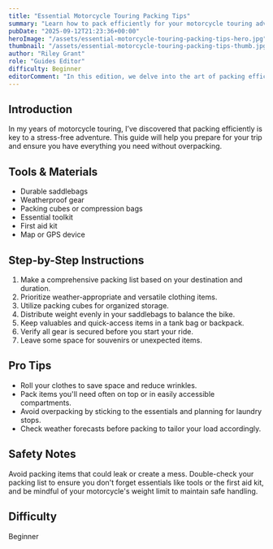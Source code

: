 ```yaml
---
title: "Essential Motorcycle Touring Packing Tips"
summary: "Learn how to pack efficiently for your motorcycle touring adventure."
pubDate: "2025-09-12T21:23:36+00:00"
heroImage: "/assets/essential-motorcycle-touring-packing-tips-hero.jpg"
thumbnail: "/assets/essential-motorcycle-touring-packing-tips-thumb.jpg"
author: "Riley Grant"
role: "Guides Editor"
difficulty: Beginner
editorComment: "In this edition, we delve into the art of packing efficiently for motorcycle tours, a crucial skill every adventurer needs. Our expert tips ensure you're road-ready with just the essentials, allowing you to enjoy the ride without the extra baggage. — Riley Grant, Guides Editor"
---
```


<h2>Introduction</h2>
<p>In my years of motorcycle touring, I’ve discovered that packing efficiently is key to a stress-free adventure. This guide will help you prepare for your trip and ensure you have everything you need without overpacking.</p>
<h2>Tools & Materials</h2>
<ul>
  <li>Durable saddlebags</li>
  <li>Weatherproof gear</li>
  <li>Packing cubes or compression bags</li>
  <li>Essential toolkit</li>
  <li>First aid kit</li>
  <li>Map or GPS device</li>
</ul>
<h2>Step-by-Step Instructions</h2>
<ol>
  <li>Make a comprehensive packing list based on your destination and duration.</li>
  <li>Prioritize weather-appropriate and versatile clothing items.</li>
  <li>Utilize packing cubes for organized storage.</li>
  <li>Distribute weight evenly in your saddlebags to balance the bike.</li>
  <li>Keep valuables and quick-access items in a tank bag or backpack.</li>
  <li>Verify all gear is secured before you start your ride.</li>
  <li>Leave some space for souvenirs or unexpected items.</li>
</ol>
<h2>Pro Tips</h2>
<ul>
  <li>Roll your clothes to save space and reduce wrinkles.</li>
  <li>Pack items you'll need often on top or in easily accessible compartments.</li>
  <li>Avoid overpacking by sticking to the essentials and planning for laundry stops.</li>
  <li>Check weather forecasts before packing to tailor your load accordingly.</li>
</ul>
<h2>Safety Notes</h2>
<p>Avoid packing items that could leak or create a mess. Double-check your packing list to ensure you don't forget essentials like tools or the first aid kit, and be mindful of your motorcycle's weight limit to maintain safe handling.</p>
<h2>Difficulty</h2>
<p>Beginner</p>